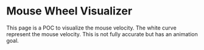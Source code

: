 # Mouse Wheel Visualizer

This page is a POC to visualize the mouse velocity. The white curve represent the mouse velocity. This is not fully accurate but has an animation goal.
